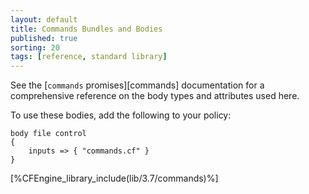 ```yaml
---
layout: default
title: Commands Bundles and Bodies
published: true
sorting: 20
tags: [reference, standard library]
---
```


See the [`commands` promises][commands] documentation for a
comprehensive reference on the body types and attributes used here.

To use these bodies, add the following to your policy:

```cf3
body file control
{
	inputs => { "commands.cf" }
}
```


[%CFEngine_library_include(lib/3.7/commands)%]

